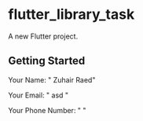 # flutter_library_task

A new Flutter project.

## Getting Started

Your Name: " Zuhair Raed"

Your Email: " asd "

Your Phone Number: " "

